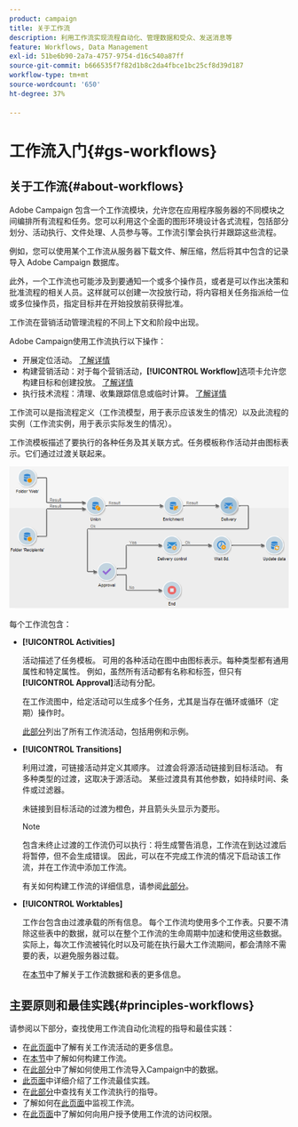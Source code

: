 ```yaml
---
product: campaign
title: 关于工作流
description: 利用工作流实现流程自动化、管理数据和受众、发送消息等
feature: Workflows, Data Management
exl-id: 51be6b90-2a7a-4757-9754-d16c540a87ff
source-git-commit: b666535f7f82d1b8c2da4fbce1bc25cf8d39d187
workflow-type: tm+mt
source-wordcount: '650'
ht-degree: 37%

---
```


# 工作流入门{#gs-workflows}



## 关于工作流{#about-workflows}

Adobe Campaign 包含一个工作流模块，允许您在应用程序服务器的不同模块之间编排所有流程和任务。您可以利用这个全面的图形环境设计各式流程，包括部分划分、活动执行、文件处理、人员参与等。工作流引擎会执行并跟踪这些流程。

例如，您可以使用某个工作流从服务器下载文件、解压缩，然后将其中包含的记录导入 Adobe Campaign 数据库。

此外，一个工作流也可能涉及到要通知一个或多个操作员，或者是可以作出决策和批准流程的相关人员。这样就可以创建一次投放行动，将内容相关任务指派给一位或多位操作员，指定目标并在开始投放前获得批准。

工作流在营销活动管理流程的不同上下文和阶段中出现。

Adobe Campaign使用工作流执行以下操作：

* 开展定位活动。 [了解详情](building-a-workflow.md#implementation-steps-)
* 构建营销活动：对于每个营销活动，**[!UICONTROL Workflow]**&#x200B;选项卡允许您构建目标和创建投放。 [了解详情](building-a-workflow.md#campaign-workflows)
* 执行技术流程：清理、收集跟踪信息或临时计算。 [了解详情](building-a-workflow.md#technical-workflows)

工作流可以是指流程定义（工作流模型，用于表示应该发生的情况）以及此流程的实例（工作流实例，用于表示实际发生的情况）。

工作流模板描述了要执行的各种任务及其关联方式。任务模板称作活动并由图标表示。它们通过过渡关联起来。

![](assets/example1.png)

每个工作流包含：

* **[!UICONTROL Activities]**

  活动描述了任务模板。 可用的各种活动在图中由图标表示。每种类型都有通用属性和特定属性。 例如，虽然所有活动都有名称和标签，但只有&#x200B;**[!UICONTROL Approval]**&#x200B;活动有分配。

  在工作流图中，给定活动可以生成多个任务，尤其是当存在循环或循环（定期）操作时。

  [此部分](about-activities.md)列出了所有工作流活动，包括用例和示例。

* **[!UICONTROL Transitions]**

  利用过渡，可链接活动并定义其顺序。 过渡会将源活动链接到目标活动。 有多种类型的过渡，这取决于源活动。 某些过渡具有其他参数，如持续时间、条件或过滤器。

  未链接到目标活动的过渡为橙色，并且箭头头显示为菱形。

  >[!NOTE]
  >
  >包含未终止过渡的工作流仍可以执行：将生成警告消息，工作流在到达过渡后将暂停，但不会生成错误。 因此，可以在不完成工作流的情况下启动该工作流，并在工作流中添加工作流。

  有关如何构建工作流的详细信息，请参阅[此部分](building-a-workflow.md)。

* **[!UICONTROL Worktables]**

  工作台包含由过渡承载的所有信息。 每个工作流均使用多个工作表。只要不清除这些表中的数据，就可以在整个工作流的生命周期中加速和使用这些数据。 实际上，每次工作流被钝化时以及可能在执行最大工作流期间，都会清除不需要的表，以避免服务器过载。

  在[本节](how-to-use-workflow-data.md)中了解关于工作流数据和表的更多信息。

## 主要原则和最佳实践{#principles-workflows}

请参阅以下部分，查找使用工作流自动化流程的指导和最佳实践：

* 在[此页面](how-to-use-workflow-data.md)中了解有关工作流活动的更多信息。
* 在[本节](building-a-workflow.md)中了解如何构建工作流。
* 在[此部分](../../platform/using/import-export-workflows.md)中了解如何使用工作流导入Campaign中的数据。
* [此页面](workflow-best-practices.md)中详细介绍了工作流最佳实践。
* 在[此部分](starting-a-workflow.md)中查找有关工作流执行的指导。
* 了解如何在[此页面](monitoring-workflow-execution.md)中监视工作流。
* 在[此页面](managing-rights.md)中了解如何向用户授予使用工作流的访问权限。
